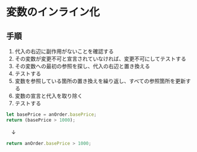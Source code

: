 # 変数のインライン化

## 手順
1. 代入の右辺に副作用がないことを確認する
2. その変数が変更不可と宣言されていなければ、変更不可にしてテストする
3. その変数への最初の参照を探し、代入の右辺と置き換える
4. テストする
5. 変数を参照している箇所の置き換えを繰り返し、すべての参照箇所を更新する
6. 変数の宣言と代入を取り除く
7. テストする

```js
let basePrice = anOrder.basePrice;
return (basePrice > 1000);
```
　↓
```js
return anOrder.basePrice > 1000;
```